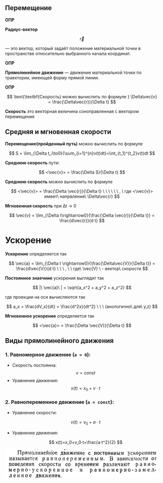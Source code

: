 ## Перемещение

**ОПР**

**Радиус-вектор**

$$
\vec{r}
$$

— это вектор, который задаёт положение материальной точки в пространстве относительно выбранного начала координат.

**ОПР**

**Прямолинейное движение** — движение материальной точки по траектории, имеющей форму прямой линии.

**ОПР**

$$
\text{\textbf{Скорость} можно вычислить по формуле } \Delta\vec{v} = \frac{\Delta\vec{r}}{\Delta t}
$$

**Скорость** это векторная величина соноправленная с вектором перемещения

## Cредняя и мгновенная скорости

**Перемещение(пройденный путь)** можно вычислить по формуле

$$
S = \lim_{\Delta t_i\to0}{\sum_{i=1}^{n}v(t)dt}=\int_{t_1}^{t_2}v(t)dt
$$

**Среднюю скорость** пути:

$$
<\vec{v}> = \frac{\Delta S}{\Delta t}
$$

**Среднюю скорость** можно вычислить по формуле

$$
<\vec{v}> = \frac{\Delta \vec{r}}{\Delta t} \ \ \ \ \ \ , \ где <\vec{v}> имеет\ напрвление\  \Delta\vec{r}
$$

**Мгновенная скорость** при Δt -> 0

$$
\vec{v} = \lim_{\Delta t\rightarrow0}{\frac{\Delta \vec{r}}{\Delta t}} = \frac{d\vec{r}}{d t}
$$

# Ускорение

**Ускорение** определяется так

$$
\vec{a} = \lim_{\Delta t \rightarrow0}{\frac{\Delta\vec{V}}{\Delta t}} = \frac{d\vec{V}}{d t} \ \ \ , \ \ где\ \vec{V} \ - вектор\ скорости
$$

**Постоянное знаечние** ускорения выглядит так

$$
|\ \vec{a}\ | = \sqrt{a_x^2 + a_y^2 + a_z^2}
$$

где проекции на оси вычисляются так

$$
a_x = \frac{dV_x}{dt} = \frac{d^2x}{dt^2} \ \ \ (анологично\ для\ y,z)
$$

**Мгновенное ускорение** определяется так

$$
<\vec{a}> = \frac{\Delta \vec{V}}{\Delta t}
$$

## Виды прямолинейного движения

### 1. Равномерное движение (`a = 0`):

* Скорость постоянна:
  $$
  v=const
  $$
* Уравнение движения:
  $$
  x(t)=x_0+v⋅t
  $$

### 2. Равнопеременное движение (`a = const`):

* Уравнение скорости:

  $$
  v(t)=v_0+a⋅t
  $$
* Уравнение движения:

  $$
  x(t)=x_0+v_0⋅t+\frac{a⋅t^2}{2}
  $$

![img1.png](img2.png)